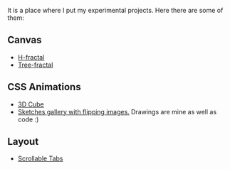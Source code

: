It is a place where I put my experimental projects. Here there are some of them:

## Canvas
* [H-fractal](http://yuliatsareva.github.io/sandbox/canvas/h-fractal.html)
* [Tree-fractal](http://yuliatsareva.github.io/sandbox/canvas/tree-fractal.html)

## CSS Animations
* [3D Cube](http://yuliatsareva.github.io/sandbox/css-animation/cube)
* [Sketches gallery with flipping images.](http://yuliatsareva.github.io/sandbox/css-animation/sketches)
Drawings are mine as well as code :)

## Layout
* [Scrollable Tabs](http://yuliatsareva.github.io/sandbox/layout/tabs/)
